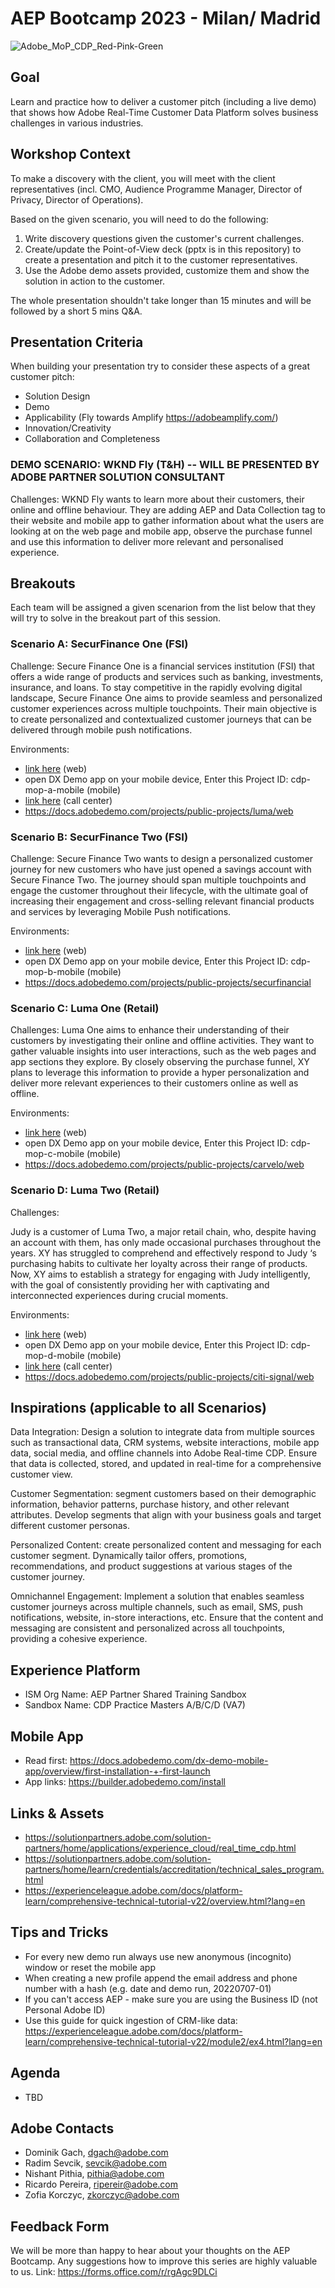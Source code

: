 # AEP Bootcamp 2023 - Milan/ Madrid

![Adobe_MoP_CDP_Red-Pink-Green](https://user-images.githubusercontent.com/61875393/192518583-46dbf821-e7d7-4080-be31-f60502aa8d5e.png)


## Goal

Learn and practice how to deliver a customer pitch (including a live demo) that shows how Adobe Real-Time Customer Data Platform solves business challenges in various industries. 

## Workshop Context

To make a discovery with the client, you will meet with the client representatives (incl. CMO, Audience Programme Manager, Director of Privacy, Director of Operations). 

Based on the given scenario, you will need to do the following: 

1. Write discovery questions given the customer's current challenges.
2. Create/update the Point-of-View deck (pptx is in this repository) to create a presentation and pitch it to the customer representatives.
3. Use the Adobe demo assets provided, customize them and show the solution in action to the customer.

The whole presentation shouldn't take longer than 15 minutes and will be followed by a short 5 mins Q&A.

## Presentation Criteria

When building your presentation try to consider these aspects of a great customer pitch:

* Solution Design
* Demo
* Applicability (Fly towards Amplify https://adobeamplify.com/)
* Innovation/Creativity
* Collaboration and Completeness

### DEMO SCENARIO: WKND Fly (T&H) -- WILL BE PRESENTED BY ADOBE PARTNER SOLUTION CONSULTANT

Challenges:
WKND Fly wants to learn more about their customers, their online and offline behaviour. They are adding AEP and Data Collection tag to their website and mobile app to gather information about what the users are looking at on the web page and mobile app, observe the purchase funnel and use this information to deliver more relevant and personalised experience.

## Breakouts

Each team will be assigned a given scenarion from the list below that they will try to solve in the breakout part of this session.

### Scenario A: SecurFinance One (FSI)

Challenge:
Secure Finance One is a financial services institution (FSI) that offers a wide range of products and services such as banking, investments, insurance, and loans. To stay competitive in the rapidly evolving digital landscape, Secure Finance One aims to provide seamless and personalized customer experiences across multiple touchpoints. Their main objective is to create personalized and contextualized customer journeys that can be delivered through mobile push notifications. 

Environments:
- [link here](https://builder.adobedemo.com/web/cdp-mop-a) (web)
- open DX Demo app on your mobile device, Enter this Project ID: cdp-mop-a-mobile (mobile)
- [link here](https://builder.adobedemo.com/cx/cdp-mop-a-cx) (call center)
- https://docs.adobedemo.com/projects/public-projects/luma/web

### Scenario B: SecurFinance Two (FSI)

Challenge:
Secure Finance Two wants to design a personalized customer journey for new customers who have just opened a savings account with Secure Finance Two. The journey should span multiple touchpoints and engage the customer throughout their lifecycle, with the ultimate goal of increasing their engagement and cross-selling relevant financial products and services by leveraging Mobile Push notifications. 

Environments:
- [link here](https://builder.adobedemo.com/web/cdp-mop-b) (web)
- open DX Demo app on your mobile device, Enter this Project ID: cdp-mop-b-mobile (mobile)
- https://docs.adobedemo.com/projects/public-projects/securfinancial

### Scenario C: Luma One (Retail)

Challenges:
Luma One aims to enhance their understanding of their customers by investigating their online and offline activities. They want to gather valuable insights into user interactions, such as the web pages and app sections they explore. By closely observing the purchase funnel, XY plans to leverage this information to provide a hyper personalization and deliver more relevant experiences to their customers online as well as offline. 

Environments:

- [link here](https://builder.adobedemo.com/web/cdp-mop-c/home) (web)
- open DX Demo app on your mobile device, Enter this Project ID: cdp-mop-c-mobile (mobile)
- https://docs.adobedemo.com/projects/public-projects/carvelo/web 

### Scenario D: Luma Two (Retail)

Challenges:

Judy is a customer of Luma Two, a major retail chain, who, despite having an account with them, has only made occasional purchases throughout the years. XY has struggled to comprehend and effectively respond to Judy ‘s purchasing habits to cultivate her loyalty across their range of products. Now, XY aims to establish a strategy for engaging with Judy intelligently, with the goal of consistently providing her with captivating and interconnected experiences during crucial moments. 

Environments:

- [link here](https://builder.adobedemo.com/run/cdp-mop-d/home) (web)
- open DX Demo app on your mobile device, Enter this Project ID: cdp-mop-d-mobile (mobile)
- [link here](https://builder.adobedemo.com/cx/cdp-mop-d-cx) (call center) 
- https://docs.adobedemo.com/projects/public-projects/citi-signal/web 

## Inspirations (applicable to all Scenarios)
 
Data Integration: Design a solution to integrate data from multiple sources such as transactional data, CRM systems, website interactions, mobile app data, social media, and offline channels into Adobe Real-time CDP. Ensure that data is collected, stored, and updated in real-time for a comprehensive customer view. 

Customer Segmentation: segment customers based on their demographic information, behavior patterns, purchase history, and other relevant attributes. Develop segments that align with your business goals and target different customer personas. 

Personalized Content: create personalized content and messaging for each customer segment. Dynamically tailor offers, promotions, recommendations, and product suggestions at various stages of the customer journey. 

Omnichannel Engagement: Implement a solution that enables seamless customer journeys across multiple channels, such as email, SMS, push notifications, website, in-store interactions, etc. Ensure that the content and messaging are consistent and personalized across all touchpoints, providing a cohesive experience. 


## Experience Platform

* ISM Org Name: AEP Partner Shared Training Sandbox
* Sandbox Name: CDP Practice Masters A/B/C/D (VA7)

## Mobile App
* Read first: https://docs.adobedemo.com/dx-demo-mobile-app/overview/first-installation-+-first-launch
* App links: https://builder.adobedemo.com/install


## Links & Assets
* https://solutionpartners.adobe.com/solution-partners/home/applications/experience_cloud/real_time_cdp.html
* https://solutionpartners.adobe.com/solution-partners/home/learn/credentials/accreditation/technical_sales_program.html 
* https://experienceleague.adobe.com/docs/platform-learn/comprehensive-technical-tutorial-v22/overview.html?lang=en

## Tips and Tricks
* For every new demo run always use new anonymous (incognito) window or reset the mobile app
* When creating a new profile append the email address and phone number with a hash (e.g. date and demo run, 20220707-01)
* If you can't access AEP  - make sure you are using the Business ID (not Personal Adobe ID)
* Use this guide for quick ingestion of CRM-like data: https://experienceleague.adobe.com/docs/platform-learn/comprehensive-technical-tutorial-v22/module2/ex4.html?lang=en

## Agenda
- TBD

## Adobe Contacts
- Dominik Gach, dgach@adobe.com
- Radim Sevcik, sevcik@adobe.com
- Nishant Pithia, pithia@adobe.com
- Ricardo Pereira, ripereir@adobe.com
- Zofia Korczyc, zkorczyc@adobe.com

## Feedback Form

We will be more than happy to hear about your thoughts on the AEP Bootcamp. Any suggestions how to improve this series are highly valuable to us.
Link: https://forms.office.com/r/rgAgc9DLCi

